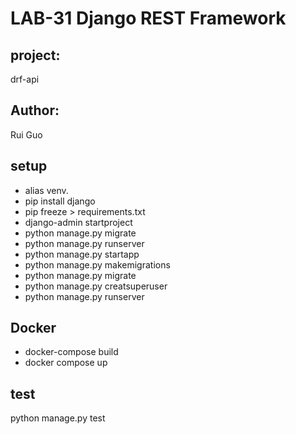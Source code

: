 # LAB-31 Django REST Framework

## project: 
drf-api
## Author: 
Rui Guo
## setup

- alias venv.
- pip install django
- pip freeze > requirements.txt
- django-admin startproject
- python manage.py migrate
- python manage.py runserver
- python manage.py startapp
- python manage.py makemigrations
- python manage.py migrate
- python manage.py creatsuperuser
- python manage.py runserver
## Docker
- docker-compose build
- docker compose up

## test

python manage.py test


